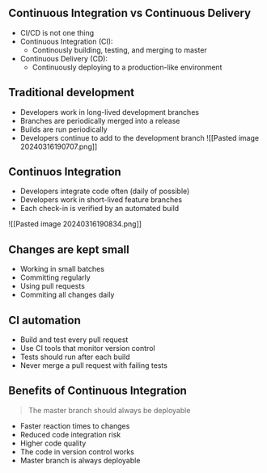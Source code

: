 ## Continuous Integration vs Continuous Delivery
- CI/CD is not one thing
- Continuous Integration (CI):
	- Continously building, testing, and merging to master
- Continuous Delivery (CD):
	- Continuously deploying to a production-like environment

## Traditional development
- Developers work in long-lived development branches
- Branches are periodically merged into a release
- Builds are run periodically
- Developers continue to add to the development branch
![[Pasted image 20240316190707.png]]

## Continuos Integration
- Developers integrate code often (daily of possible)
- Developers work in short-lived feature branches
- Each check-in is verified by an automated build 

![[Pasted image 20240316190834.png]]

## Changes are kept small
- Working in small batches
- Committing regularly
- Using pull requests
- Commiting all changes daily

## CI automation 
- Build and test every pull request
- Use CI tools that monitor version control
- Tests should run after each build
- Never merge a pull request with failing tests

## Benefits of Continuous Integration

> The master branch should always be deployable

- Faster reaction times to changes
- Reduced code integration risk
- Higher code quality
- The code in version control works
- Master branch is always deployable